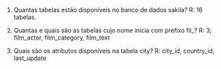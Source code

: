 1. Quantas tabelas estão disponíveis no banco de dados sakila?
R: 16 tabelas.

2. Quantas e quais são as tabelas cujo nome inicia com prefixo fil_?
R: 3; film_actor, film_category, film_text

3. Quais são os atributos disponíveis na tabela city?
R: city_id, country_id, last_update
